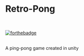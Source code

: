 # Retro-Pong
<br>

[![forthebadge](https://forthebadge.com/images/badges/check-it-out.svg)](https://forthebadge.com)

<br>
A ping-pong game created in unity
